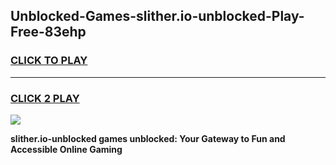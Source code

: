 
## Unblocked-Games-slither.io-unblocked-Play-Free-83ehp
<h3>
<a href="https://premium76.site?title=slither.io-unblocked&ref=10A">CLICK TO PLAY</a></h3>
<hr>

<h3>
<a href="https://premium76.site?title=slither.io-unblocked&ref=10A">CLICK 2 PLAY</a>
  
</h3>

<a href="https://premium76.site?title=slither.io-unblocked&ref=10A"><img src="https://clearcache.store/games.png"></a>


**slither.io-unblocked games unblocked: Your Gateway to Fun and Accessible Online Gaming**
